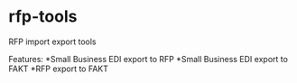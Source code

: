 # rfp-tools
RFP import export tools

Features:
*Small Business EDI export to RFP
*Small Business EDI export to FAKT
*RFP export to FAKT
